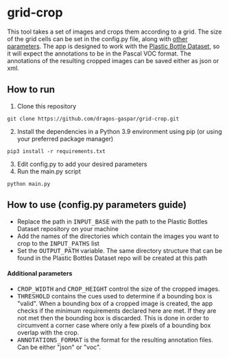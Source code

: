 # grid-crop
This tool takes a set of images and crops them according to a grid. The size of the grid cells can be set in the config.py file, along with [other parameters](https://github.com/dragos-gaspar/grid-crop#how-to-use-configpy-parameters-guide).
The app is designed to work with the [Plastic Bottle Dataset](https://github.com/m0-n/Plastic-Bottles-Dataset), so it will expect the annotations to be in the Pascal VOC format. The annotations of the resulting cropped images
can be saved either as json or xml.

## How to run
1. Clone this repository
```
git clone https://github.com/dragos-gaspar/grid-crop.git
```
2. Install the dependencies in a Python 3.9 environment using pip (or using your preferred package manager)
```
pip3 install -r requirements.txt
```
3. Edit config.py to add your desired parameters
4. Run the main.py script
```
python main.py
```
## How to use (config.py parameters guide)
- Replace the path in <samp>INPUT_BASE</samp> with the path to the Plastic Bottles Dataset repository on your machine
- Add the names of the directories which contain the images you want to crop to the <samp>INPUT_PATHS</samp> list
- Set the <samp>OUTPUT_PATH</samp> variable. The same directory structure that can be found in the Plastic Bottles Dataset repo will be created at this path
#### Additional parameters
- <samp>CROP_WIDTH</samp> and <samp>CROP_HEIGHT</samp> control the size of the cropped images.
- <samp>THRESHOLD</samp> contains the cues used to determine if a bounding box is "valid". When a bounding box of a cropped image is created, the app checks if
the minimum requirements declared here are met. If they are not met then the bounding box is discarded. This is done in order to circumvent a corner case where only a few pixels of a bounding box overlap with the crop.
- <samp>ANNOTATIONS_FORMAT</samp> is the format for the resulting annotation files. Can be either "json" or "voc".